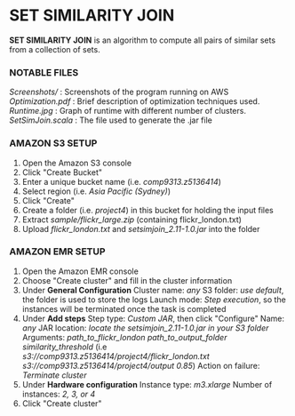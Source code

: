 # SET SIMILARITY JOIN

**SET SIMILARITY JOIN** is an algorithm to compute all pairs of similar sets from a collection of sets.

### NOTABLE FILES
_Screenshots/_ : Screenshots of the program running on AWS
_Optimization.pdf_ : Brief description of optimization techniques used.
_Runtime.jpg_ : Graph of runtime with different number of clusters.
_SetSimJoin.scala_ : The file used to generate the .jar file

### AMAZON S3 SETUP
1. Open the Amazon S3 console
2. Click "Create Bucket"
3. Enter a unique bucket name (i.e. _comp9313.z5136414_)
4. Select region (i.e. _Asia Pacific (Sydney)_)
5. Click "Create"
6. Create a folder (i.e. _project4_) in this bucket for holding the input files
7. Extract _sample/flickr_large.zip_ (containing flickr_london.txt)
8. Upload _flickr_london.txt_ and _setsimjoin_2.11-1.0.jar_ into the folder

### AMAZON EMR SETUP
1. Open the Amazon EMR console
2. Choose "Create cluster" and fill in the cluster information
3. Under **General Configuration**
Cluster name: _any_
S3 folder: _use default_, the folder is used to store the logs
Launch mode: _Step execution_, so the instances will be terminated once the task is completed
4. Under **Add steps**
Step type: _Custom JAR_, then click "Configure"
Name: _any_
JAR location: _locate the setsimjoin_2.11-1.0.jar in your S3 folder_
Arguments: _path_to_flickr_london path_to_output_folder similarity_threshold_ (i.e _s3://comp9313.z5136414/project4/flickr_london.txt s3://comp9313.z5136414/project4/output 0.85_)
Action on failure: _Terminate cluster_
5. Under **Hardware configuration**
Instance type: _m3.xlarge_
Number of instances: _2, 3, or 4_
6. Click "Create cluster"